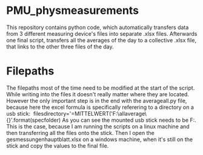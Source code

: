 # PMU_physmeasurements
This repository contains python code, which automatically transfers data from 3 different measuring device's files into separate .xlsx files. Afterwards one final script, transfers all the averages of the day to a collective .xlsx file, that links to the other three files of the day.

# Filepaths
The filepaths most of the time need to be modified at the start of the script. While writing into the files it doesn't really matter where they are located. However the only important step is in the end with the averageall.py file, because here the excel formula is specifically referering to a directory on a usb stick:
    &nbsp;filesdirectory='=MITTELWERT(\'F:\\allaverage\\{}'.format(specfolder)
As you can see the mounted usb stick needs to be F:. This is the case, because I am running the scripts on a linux machine and then transferring all the files onto the stick. Then I open the gesmessungenhauptblatt.xlsx on a windows machine, when it's still on the stick and copy the values to the final file. 
